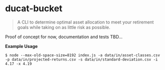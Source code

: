# ducat-bucket

> A CLI to determine optimal asset allocation to meet your retirement goals while taking on as little risk as possible.

Proof of concept for now, documentation and tests TBD...

**Example Usage**

```shell
$ node --max-old-space-size=8192 index.js -a data/in/asset-classes.csv -p data/in/projected-returns.csv -s data/in/standard-deviation.csv -i 4.17 -x 4.19
```
